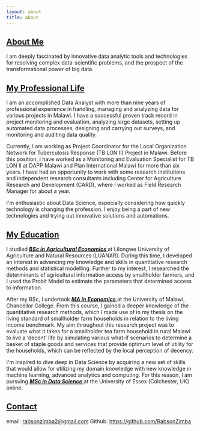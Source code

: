 ```yaml
---
layout: about
title: About
---
```


## <ins> About Me  </ins>
I am deeply fascinated by innovative data analytic tools and technologies for resolving complex data-scientific problems, and the prospect of the transformational power of big data. 

## <ins> My Professional Life </ins>
I am an accomplished Data Analyst with more than nine years of professional experience in handling, managing and analyzing data for various projects in Malawi. I have a successful  proven track record in project monitoring and evaluation, analyzing large datasets, setting up automated data processes, designing and carrying out surveys, and monitoring and auditing data quality.

Currently, I am working as Project Coordinator for the Local Organization Network for Tuberculosis Response (TB LON II) Project in Malawi. Before this position, I have worked as a Monitoring and Evaluation Specialist for TB LON II at DAPP Malawi and Plan International Malawi for more than six years. I have had an opportunity to work with some research institutions and independent research consultants including Center for Agriculture Research and Development (CARD), where I worked as Field Research Manager for about a year.

I'm enthusiastic about Data Science, especially considering how quickly technology is changing the profession. I enjoy being a part of new technologies and trying out innovative solutions and automations. 

## <ins> My Education </ins>
I studied <ins> ___BSc in Agricultural Economics___ </ins> at Lilongwe University of Agriculture and Natural Resources (LUANAR). During this time, I developed an interest in advancing my knowledge and skills in quantitative research methods and statistical modelling. Further to my interest, I researched the determinants of agricultural information access by smallholder farmers, and I used the Probit Model to estimate the parameters that determined access to information. 

After my BSc, I undertook <ins> ___MA in Economics___ </ins>  at the University of Malawi, Chancellor College. From this course, I gained a deeper knowledge of the quantitative research methods, which I made use of in my thesis on the living standard of smallholder farm households in relation to the living income benchmark. My aim throughout this research project was to evaluate what it takes for a smallholder tea farm household in rural Malawi to live a ‘decent’ life by simulating various what-if scenarios to determine a basket of staple goods and services that provide optimum level of utility for the households, which can be reflected by the local perception of decency.

I'm inspired to dive deep in Data Science by acquiring a new set of skills that would allow for utilizing my domain knowledge with new knowledge in machine learning, advanced analytics and computing. For this reason, I am pursuing <ins> ___MSc in Data Science___ </ins>  at the University of Essex (Colchester, UK) online.

## <ins> Contact </ins>
email: rabsonzimba2@gmail.com
Github: https://github.com/RabsonZimba
